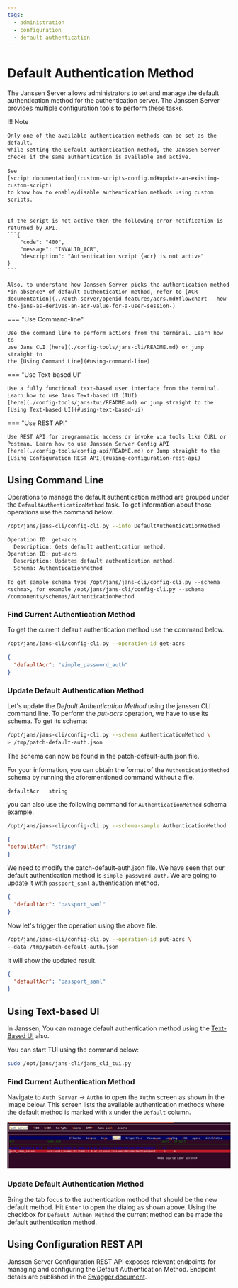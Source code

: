 ```yaml
---
tags:
  - administration
  - configuration
  - default authentication
---
```


# Default Authentication Method

The Janssen Server allows administrators to set and manage the default
authentication method for the authentication server.
The Janssen Server provides multiple configuration tools to perform these tasks.

!!! Note

    Only one of the available authentication methods can be set as the default.
    While setting the Default authentication method, the Janssen Server 
    checks if the same authentication is available and active.
    
    See 
    [script documentation](custom-scripts-config.md#update-an-existing-custom-script) 
    to know how to enable/disable authentication methods using custom scripts.


    If the script is not active then the following error notification is 
    returned by API.
    ```{
        "code": "400",
        "message": "INVALID_ACR",
        "description": "Authentication script {acr} is not active"
    }
    ```

    Also, to understand how Janssen Server picks the authentication method *in absence* of default authentication method, refer to [ACR documentation](../auth-server/openid-features/acrs.md#flowchart---how-the-jans-as-derives-an-acr-value-for-a-user-session-)

=== "Use Command-line"

    Use the command line to perform actions from the terminal. Learn how to
    use Jans CLI [here](./config-tools/jans-cli/README.md) or jump straight to
    the [Using Command Line](#using-command-line)

=== "Use Text-based UI"

    Use a fully functional text-based user interface from the terminal.
    Learn how to use Jans Text-based UI (TUI)
    [here](./config-tools/jans-tui/README.md) or jump straight to the
    [Using Text-based UI](#using-text-based-ui)

=== "Use REST API"

    Use REST API for programmatic access or invoke via tools like CURL or 
    Postman. Learn how to use Janssen Server Config API 
    [here](./config-tools/config-api/README.md) or Jump straight to the
    [Using Configuration REST API](#using-configuration-rest-api)

##  Using Command Line

Operations to manage the default authentication method are grouped under the
`DefaultAuthenticationMethod` task. To get information about those operations
use the command below.

```bash title="Command"
/opt/jans/jans-cli/config-cli.py --info DefaultAuthenticationMethod
```
```text title="Output"
Operation ID: get-acrs
  Description: Gets default authentication method.
Operation ID: put-acrs
  Description: Updates default authentication method.
  Schema: AuthenticationMethod

To get sample schema type /opt/jans/jans-cli/config-cli.py --schema <schma>, for example /opt/jans/jans-cli/config-cli.py --schema /components/schemas/AuthenticationMethod
```

### Find Current Authentication Method

To get the current default authentication method use the command below.
```bash title="Command"
/opt/jans/jans-cli/config-cli.py --operation-id get-acrs
```
```json title="Sample Output"
{
  "defaultAcr": "simple_password_auth"
}
```

### Update Default Authentication Method

Let's update the _Default Authentication Method_ using the janssen CLI command line.
To perform the _put-acrs_ operation, we have to use its schema.
To get its schema:

```bash title="Command"
/opt/jans/jans-cli/config-cli.py --schema AuthenticationMethod \
> /tmp/patch-default-auth.json
```
The schema can now be found in the patch-default-auth.json file.

For your information, you can obtain the format of the `AuthenticationMethod`
schema by running the aforementioned command without a file.

```text title="Schema Format"
defaultAcr   string
```
you can also use the following command for `AuthenticationMethod` schema example.

```bash title="Command"
/opt/jans/jans-cli/config-cli.py --schema-sample AuthenticationMethod
```
```json title="Schema Example"
{
"defaultAcr": "string"
}
```

We need to modify the patch-default-auth.json file.
We have seen that our default authentication method is `simple_password_auth`.
We are going to update it with `passport_saml` authentication method.

```json title="input"
{
  "defaultAcr": "passport_saml"
}

```

Now let's trigger the operation using the above file.

```bash title="Command"
/opt/jans/jans-cli/config-cli.py --operation-id put-acrs \
--data /tmp/patch-default-auth.json
```

It will show the updated result.

```json title="Sample Output"
{
  "defaultAcr": "passport_saml"
}

```

##  Using Text-based UI

In Janssen, You can manage default authentication method using
the [Text-Based UI](./config-tools/jans-tui/README.md) also.

You can start TUI using the command below:

```bash title="Command"
sudo /opt/jans/jans-cli/jans_cli_tui.py
```

### Find Current Authentication Method

Navigate to `Auth Server` -> `Authn` to open the `Authn` screen as shown
in the image below. This screen lists the available authentication methods
where the default method is marked with `x` under the `Default` column.

![image](../../assets/tui-curr-authn-method.png)


### Update Default Authentication Method

Bring the tab focus to the authentication method that should be the new default
method. Hit `Enter` to open the dialog as shown above. Using the checkbox for
`Default Authen Method` the current method can be made the default 
authentication method.


## Using Configuration REST API

Janssen Server Configuration REST API exposes relevant endpoints for managing
and configuring the Default Authentication Method. Endpoint details are published
in the [Swagger document](./../reference/openapi.md).


